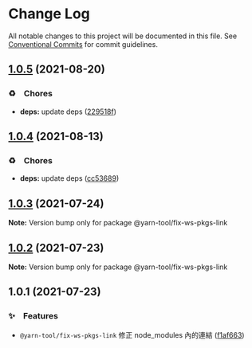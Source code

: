 # Change Log

All notable changes to this project will be documented in this file.
See [Conventional Commits](https://conventionalcommits.org) for commit guidelines.

## [1.0.5](https://github.com/bluelovers/ws-yarn-workspaces/compare/@yarn-tool/fix-ws-pkgs-link@1.0.4...@yarn-tool/fix-ws-pkgs-link@1.0.5) (2021-08-20)


### ♻️　Chores

* **deps:** update deps ([229518f](https://github.com/bluelovers/ws-yarn-workspaces/commit/229518fd6215e83fd964c07a62ba666c358f7f64))





## [1.0.4](https://github.com/bluelovers/ws-yarn-workspaces/compare/@yarn-tool/fix-ws-pkgs-link@1.0.3...@yarn-tool/fix-ws-pkgs-link@1.0.4) (2021-08-13)


### ♻️　Chores

* **deps:** update deps ([cc53689](https://github.com/bluelovers/ws-yarn-workspaces/commit/cc53689dadd1334672807d4737c0e6400b15aba0))





## [1.0.3](https://github.com/bluelovers/ws-yarn-workspaces/compare/@yarn-tool/fix-ws-pkgs-link@1.0.2...@yarn-tool/fix-ws-pkgs-link@1.0.3) (2021-07-24)

**Note:** Version bump only for package @yarn-tool/fix-ws-pkgs-link





## [1.0.2](https://github.com/bluelovers/ws-yarn-workspaces/compare/@yarn-tool/fix-ws-pkgs-link@1.0.1...@yarn-tool/fix-ws-pkgs-link@1.0.2) (2021-07-23)

**Note:** Version bump only for package @yarn-tool/fix-ws-pkgs-link





## 1.0.1 (2021-07-23)


### ✨　Features

* `@yarn-tool/fix-ws-pkgs-link` 修正 node_modules 內的連結 ([f1af663](https://github.com/bluelovers/ws-yarn-workspaces/commit/f1af663f40ff2b4aac7ab19e096c85620a2c4363))
